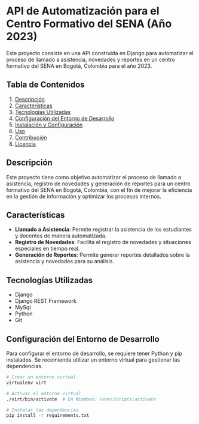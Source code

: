 # API de Automatización para el Centro Formativo del SENA (Año 2023)

Este proyecto consiste en una API construida en Django para automatizar el proceso de llamado a asistencia, novedades y reportes en un centro formativo del SENA en Bogotá, Colombia para el año 2023.

## Tabla de Contenidos

1. [Descripción](#descripcion)
2. [Características](#caracteristicas)
3. [Tecnologías Utilizadas](#tecnologias-utilizadas)
4. [Configuración del Entorno de Desarrollo](#configuracion-del-entorno-de-desarrollo)
5. [Instalación y Configuración](#instalacion-y-configuracion)
6. [Uso](#uso)
7. [Contribución](#contribucion)
8. [Licencia](#licencia)

## Descripción <a name="descripcion"></a>

Este proyecto tiene como objetivo automatizar el proceso de llamado a asistencia, registro de novedades y generación de reportes para un centro formativo del SENA en Bogotá, Colombia, con el fin de mejorar la eficiencia en la gestión de información y optimizar los procesos internos.

## Características <a name="caracteristicas"></a>

- **Llamado a Asistencia**: Permite registrar la asistencia de los estudiantes y docentes de manera automatizada.
- **Registro de Novedades**: Facilita el registro de novedades y situaciones especiales en tiempo real.
- **Generación de Reportes**: Permite generar reportes detallados sobre la asistencia y novedades para su análisis.

## Tecnologías Utilizadas <a name="tecnologias-utilizadas"></a>

- Django
- Django REST Framework
- MySql
- Python
- Git

## Configuración del Entorno de Desarrollo <a name="configuracion-del-entorno-de-desarrollo"></a>

Para configurar el entorno de desarrollo, se requiere tener Python y pip instalados. Se recomienda utilizar un entorno virtual para gestionar las dependencias.

```bash
# Crear un entorno virtual
virtualenv virt

# Activar el entorno virtual
./virt/bin/activate  # En Windows: venv\Scripts\activate

# Instalar las dependencias
pip install -r requirements.txt
